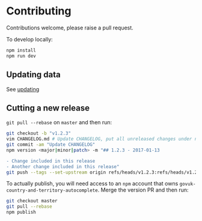 # Contributing

Contributions welcome, please raise a pull request.

To develop locally:

```bash
npm install
npm run dev
```

## Updating data
See [updating](./docs/updating.md)

## Cutting a new release

`git pull --rebase` on `master` and then run:

```bash
git checkout -b "v1.2.3"
vim CHANGELOG.md # Update CHANGELOG, put all unreleased changes under new heading.
git commit -am "Update CHANGELOG"
npm version <major|minor|patch> -m "## 1.2.3 - 2017-01-13

- Change included in this release
- Another change included in this release"
git push --tags --set-upstream origin refs/heads/v1.2.3:refs/heads/v1.2.3
```

To actually publish, you will need access to an `npm` account that owns `govuk-country-and-territory-autocomplete`. Merge the version PR and then run:

```bash
git checkout master
git pull --rebase
npm publish
```
